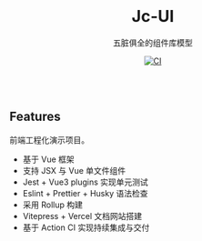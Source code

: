 <br>

<h1 align="center">Jc-UI</h1>

<p align="center">
五脏俱全的组件库模型
</p>

<p align="center">
    <a href="https://github.com/caffreygo/jc-ui/actions/workflows/main.yml"><img src="https://github.com/caffreygo/jc-ui/actions/workflows/main.yml/badge.svg?branch=main" alt="CI" style="max-width: 100%;"></a>
</p>

<br>
<br>

## Features

前端工程化演示项目。

- 基于 Vue 框架
- 支持 JSX 与 Vue 单文件组件
- Jest + Vue3 plugins 实现单元测试
- Eslint + Prettier + Husky 语法检查
- 采用 Rollup 构建
- Vitepress + Vercel 文档网站搭建
- 基于 Action CI 实现持续集成与交付

